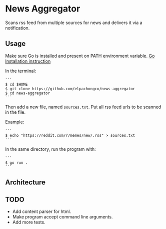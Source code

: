 # News Aggregator

Scans rss feed from multiple sources for news and delivers it via a
notification.

## Usage

Make sure Go is installed and present on PATH environment variable.
[Go Installation instruction](https://go.dev/doc/install)

In the terminal:

	``` 
	$ cd $HOME
	$ git clone https://github.com/elpachongco/news-aggregator
	$ cd news-aggregator
	```

Then add a new file, named `sources.txt`. Put all rss feed urls to be scanned in the file.

Example:

	```
	$ echo "https://reddit.com/r/memes/new/.rss" > sources.txt
	```

In the same directory, run the program with:

	```
	$ go run .
	```

## Architecture

## TODO

- Add content parser for html.
- Make program accept command line arguments.
- Add more tests.
